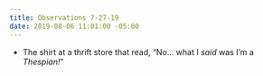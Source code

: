 ```yaml
---
title: Observations 7-27-19
date: 2019-08-06 11:01:00 -05:00
---
```


- The shirt at a thrift store that read, “No… what I *said* was I’m a *Thespian!*”
